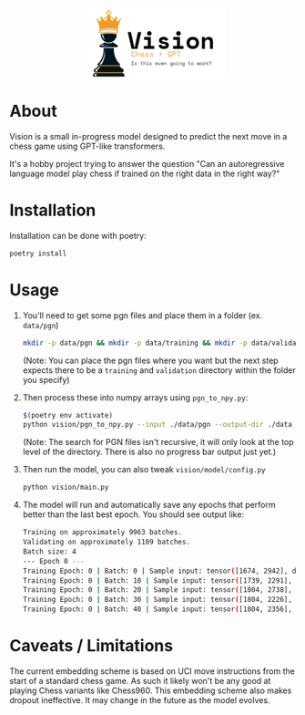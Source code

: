 <img src="./extra/vision-logo.png" alt="Vision Chess Logo" width=300 style="display:block; margin: auto; width: 50%"></img>

# About
Vision is a small in-progress model designed to predict the next move in a chess game using GPT-like transformers.

It's a hobby project trying to answer the question "Can an autoregressive language model play chess if trained on the right data in the right way?"

# Installation
Installation can be done with poetry:

```bash
poetry install
```

# Usage
1. You'll need to get some pgn files and place them in a folder (ex. `data/pgn`)

    ```bash
    mkdir -p data/pgn && mkdir -p data/training && mkdir -p data/validation
    ```
    (Note: You can place the pgn files where you want but the next step expects there to be a `training` and `validation` directory within the folder you specify)
2. Then process these into numpy arrays using `pgn_to_npy.py`:

    ```bash
    $(poetry env activate)
    python vision/pgn_to_npy.py --input ./data/pgn --output-dir ./data
    ```
    (Note: The search for PGN files isn't recursive, it will only look at the top level of the directory. There is also no progress bar output just yet.)
    

3. Then run the model, you can also tweak `vision/model/config.py`

    ```bash
    python vision/main.py
    ```

4. The model will run and automatically save any epochs that perform better than the last best epoch. You should see output like:

    ```bash
    Training on approximately 9963 batches.
    Validating on approximately 1109 batches.
    Batch size: 4
    --- Epoch 0 ---
    Training Epoch: 0 | Batch: 0 | Sample input: tensor([1674, 2942], device='mps:0') | Running Loss: 8.81575 | Running Perplexity: 6739.52930
    Training Epoch: 0 | Batch: 10 | Sample input: tensor([1739, 2291], device='mps:0') | Running Loss: 5.41107 | Running Perplexity: 223.87140
    Training Epoch: 0 | Batch: 20 | Sample input: tensor([1804, 2738], device='mps:0') | Running Loss: 4.52343 | Running Perplexity: 92.15147
    Training Epoch: 0 | Batch: 30 | Sample input: tensor([1804, 2226], device='mps:0') | Running Loss: 3.94177 | Running Perplexity: 51.50982
    Training Epoch: 0 | Batch: 40 | Sample input: tensor([1804, 2356], device='mps:0') | Running Loss: 3.67486 | Running Perplexity: 39.44297
    ```

# Caveats / Limitations

The current embedding scheme is based on UCI move instructions from the start of a standard chess game. As such it likely won't be any good at playing Chess variants like Chess960. This embedding scheme also makes dropout ineffective. It may change in the future as the model evolves.